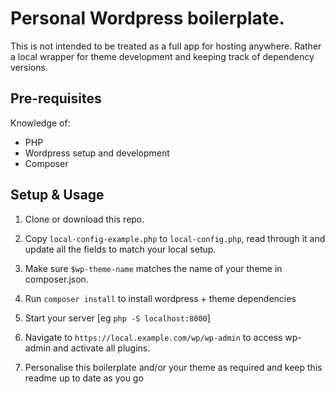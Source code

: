 # Personal Wordpress boilerplate.

This is not intended to be treated as a full app for hosting anywhere. Rather a local wrapper for theme development and keeping track of dependency versions.

## Pre-requisites

Knowledge of:
 - PHP
 - Wordpress setup and development
 - Composer

## Setup & Usage

1. Clone or download this repo.
1. Copy `local-config-example.php` to `local-config.php`, read through it and update all the fields to match your local setup.

1. Make sure `$wp-theme-name` matches the name of your theme in composer.json.
1. Run `composer install` to install wordpress + theme dependencies

1. Start your server [eg `php -S localhost:8000`]

1. Navigate to `https://local.example.com/wp/wp-admin` to access wp-admin and activate all plugins.

1. Personalise this boilerplate and/or your theme as required and keep this readme up to date as you go
